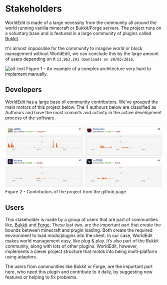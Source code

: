 # Stakeholders

WorldEdit is made of a large necessity from the community all around the world running vanilla minecraft or Bukkit/Forge servers.
The project runs on a voluntary base and is featured in a large community of plugins called [Bukkit](https://www.bukkit.org).

It's almost impossible for the community to imagine world or block management without WorldEdit, we can conclude this by the large amount
of users depending on it `13,963,291 downloads on 28/05/2016`.

![alt-text](http://i.imgur.com/n3Ixw3g.jpg)
Figure 1 - An example of a complex architecture very hard to implement manually.

## Developers

WorldEdit has a large base of community contributors. We've grouped the main motors of this project below. The 4 authours below are classified as Authours and have the most commits and activity in the active development process of the software.

![alt-text](img/ingame/contributors.png)
Figure 2 - Contributors of the project from the github page

## Users

This stakeholder is made by a group of users that are part of communities like, [Bukkit](http://dev.bukkit.org) and [Forge](http://files.minecraftforge.net/). 
These last two, are the important part that create the bounds between minecraft and plugin loading. Both create the required environment to load mods/plugins into the client.
In our case, WorldEdit makes world management easy, like plug & play. It’s also part of the Bukkit community, along with lots of other plugins.
WorldEdit, however, implements a clever project structure that molds into being multi-platform using adapters.

The users from communities like Bukkit or Forge, are the important part here, who need this plugin and contribute to it daily, by suggesting new features or helping to fix problems.
